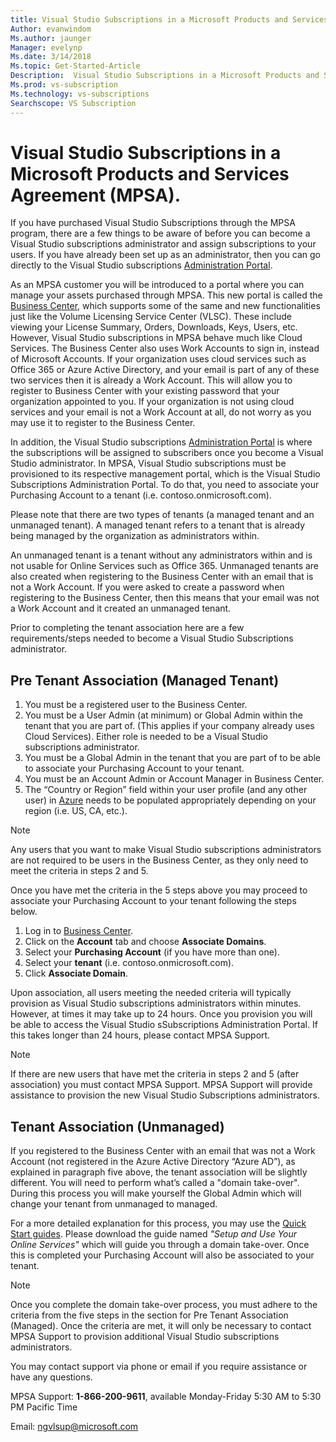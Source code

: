 ```yaml
---
title: Visual Studio Subscriptions in a Microsoft Products and Services Agreement (MPSA).| Microsoft Docs
Author: evanwindom
Ms.author: jaunger
Manager: evelynp
Ms.date: 3/14/2018
Ms.topic: Get-Started-Article
Description:  Visual Studio Subscriptions in a Microsoft Products and Services Agreement (MPSA).
Ms.prod: vs-subscription
Ms.technology: vs-subscriptions
Searchscope: VS Subscription
---
```


# Visual Studio Subscriptions in a Microsoft Products and Services Agreement (MPSA).

If you have purchased Visual Studio Subscriptions through the MPSA program, there are a few things to be aware of before you can become a Visual Studio subscriptions administrator and assign subscriptions to your users. If you have already been set up as an administrator, then you can go directly to the Visual Studio subscriptions [Administration Portal](https://manage.visualstudio.com/). 

As an MPSA customer you will be introduced to a portal where you can manage your assets purchased through MPSA. This new portal is called the [Business Center](https://businessaccount.microsoft.com/), which supports some of the same and new functionalities just like the Volume Licensing Service Center (VLSC). These include viewing your License Summary, Orders, Downloads, Keys, Users, etc. However, Visual Studio subscriptions in MPSA behave much like Cloud Services. The Business Center also uses Work Accounts to sign in, instead of Microsoft Accounts. If your organization uses cloud services such as Office 365 or Azure Active Directory, and your email is part of any of these two services then it is already a Work Account. This will allow you to register to Business Center with your existing password that your organization appointed to you. If your organization is not using cloud services and your email is not a Work Account at all, do not worry as you may use it to register to the Business Center.

In addition, the Visual Studio subscriptions [Administration Portal](https://manage.visualstudio.com/) is where the subscriptions will be assigned to subscribers once you become a Visual Studio administrator. In MPSA, Visual Studio subscriptions must be provisioned to its respective management portal, which is the Visual Studio Subscriptions Administration Portal. To do that, you need to associate your Purchasing Account to a tenant (i.e. contoso.onmicrosoft.com). 

Please note that there are two types of tenants (a managed tenant and an unmanaged tenant). A managed tenant refers to a tenant that is already being managed by the organization as administrators within. 

An unmanaged tenant is a tenant without any administrators within and is not usable for Online Services such as Office 365. Unmanaged tenants are also created when registering to the Business Center with an email that is not a Work Account. If you were asked to create a password when registering to the Business Center, then this means that your email was not a Work Account and it created an unmanaged tenant.

Prior to completing the tenant association here are a few requirements/steps needed to become a Visual Studio Subscriptions administrator.

## Pre Tenant Association (Managed Tenant)
1.	You must be a registered user to the Business Center.
2.	You must be a User Admin (at minimum) or Global Admin within the tenant that you are part of. (This applies if your company already uses Cloud Services). Either role is needed to be a Visual Studio subscriptions administrator.
3.	You must be a Global Admin in the tenant that you are part of to be able to associate your Purchasing Account to your tenant.
4.	You must be an Account Admin or Account Manager in Business Center.
5.	The “Country or Region” field within your user profile (and any other user) in [Azure](https://portal.azure.com/) needs to be populated appropriately depending on your region (i.e. US, CA, etc.). 

> [!NOTE]
> Any users that you want to make Visual Studio subscriptions administrators are not required to be users in the Business Center, as they only need to meet the criteria in steps 2 and 5.

Once you have met the criteria in the 5 steps above you may proceed to associate your Purchasing Account to your tenant following the steps below.
1.	Log in to [Business Center](https://businessaccount.microsoft.com/).
2.	Click on the **Account** tab and choose **Associate Domains**.
3.	Select your **Purchasing Account** (if you have more than one).
4.	Select your **tenant** (i.e. contoso.onmicrosoft.com).
5.	Click **Associate Domain**.

Upon association, all users meeting  the needed criteria will typically provision as Visual Studio subscriptions administrators within minutes. However, at times it may take up to 24 hours. Once you provision you will be able to access the Visual Studio sSubscriptions Administration Portal. If this takes longer than 24 hours, please contact MPSA Support.

> [!NOTE]
> If there are new users that have met  the criteria in steps 2 and 5 (after association) you must contact MPSA Support. MPSA Support will provide assistance to provision the new Visual Studio Subscriptions administrators.

## Tenant Association (Unmanaged)

If you registered to the Business Center with an email that was not a Work Account (not registered in the Azure Active Directory “Azure AD”), as explained in paragraph five above, the tenant association will be slightly different. You will need to perform what’s called a "domain take-over". During this process you will make yourself the Global Admin which will change your tenant from unmanaged to managed.

For a more detailed explanation for this process, you may use the [Quick Start guides](https://www.microsoft.com/en-us/Licensing/existing-customer/business-center-training-and-resources.aspx). Please download the guide named *"Setup and Use Your Online Services"* which will guide you through a domain take-over. Once this is completed your Purchasing Account will also be associated to your tenant.

> [!NOTE]
> Once you complete the domain take-over process, you must adhere to the criteria from the five steps in the section for Pre Tenant Association (Managed). Once the criteria are met, it will only be necessary to contact MPSA Support to provision additional Visual Studio subscriptions administrators.

You may contact support via phone or email if you require assistance or have any questions.

MPSA Support: **1-866-200-9611**,  available Monday-Friday 5:30 AM to 5:30 PM Pacific Time

Email: ngvlsup@microsoft.com
